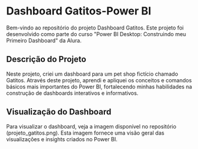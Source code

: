 # Dashboard Gatitos-Power BI

Bem-vindo ao repositório do projeto Dashboard Gatitos. Este projeto foi desenvolvido como parte do curso "Power BI Desktop: Construindo meu Primeiro Dashboard" da Alura.

## Descrição do Projeto
Neste projeto, criei um dashboard para um pet shop fictício chamado Gatitos. Através deste projeto, aprendi e apliquei os conceitos e comandos básicos mais importantes do Power BI, fortalecendo minhas habilidades na construção de dashboards interativos e informativos.

## Visualização do Dashboard
Para visualizar o dashboard, veja a imagem disponível no repositório (projeto_gatitos.png). Esta imagem fornece uma visão geral das visualizações e insights criados no Power BI.
